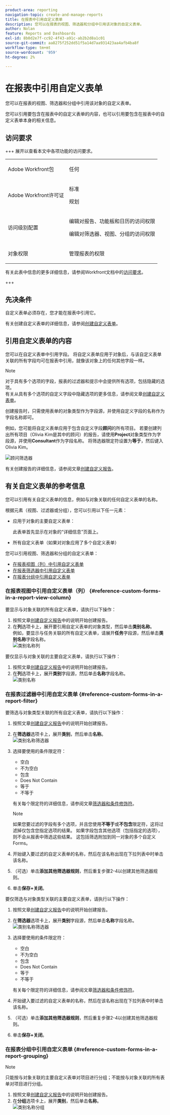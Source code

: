 ```yaml
---
product-area: reporting
navigation-topic: create-and-manage-reports
title: 在报表中引用自定义表单
description: 您可以在报表的视图、筛选器和分组中引用该对象的自定义表单。
author: Nolan
feature: Reports and Dashboards
exl-id: 8b0d2e7f-cc92-4f43-a91c-ab2b2d8a1c01
source-git-commit: aa8275f252dd51f5a14d7aa931423aa4afb4ba8f
workflow-type: tm+mt
source-wordcount: '959'
ht-degree: 2%

---
```


# 在报表中引用自定义表单

<!-- Audited: 11/2024 -->

您可以在报表的视图、筛选器和分组中引用该对象的自定义表单。

您可以引用要包含在报表中的自定义表单的内容，也可以引用要包含在报表中的自定义表单本身的相关信息。

## 访问要求

+++ 展开以查看本文中各项功能的访问要求。 

<table style="table-layout:auto"> 
 <col> 
 <col> 
 <tbody> 
  <tr> 
   <td role="rowheader">Adobe Workfront包</td> 
   <td> <p>任何</p> </td> 
  </tr> 
  <tr> 
   <td role="rowheader">Adobe Workfront许可证</td> 
   <td> 
      <p>标准</p>
      <p>规划</p>
   </td>
  </tr> 
  <tr> 
   <td role="rowheader">访问级别配置</td> 
   <td> <p>编辑对报告、功能板和日历的访问权限</p> <p>编辑对筛选器、视图、分组的访问权限</p></td> 
  </tr> 
  <tr> 
   <td role="rowheader">对象权限</td> 
   <td> <p>管理报表的权限</p></td> 
  </tr> 
 </tbody> 
</table>

有关此表中信息的更多详细信息，请参阅Workfront文档中的[访问要求](/help/quicksilver/administration-and-setup/add-users/access-levels-and-object-permissions/access-level-requirements-in-documentation.md)。

+++

## 先决条件

自定义表单必须存在，您才能在报表中引用它。

有关创建自定义表单的详细信息，请参阅[创建自定义表单](/help/quicksilver/administration-and-setup/customize-workfront/create-manage-custom-forms/form-designer/design-a-form/design-a-form.md)。

## 引用自定义表单的内容

您可以在自定义表单中引用字段。 将自定义表单应用于对象后，与该自定义表单关联的所有字段均可在报表中引用，就像该对象上的任何其他字段一样。

>[!NOTE]
>
>对于具有多个选项的字段，报表的过滤器和提示中会提供所有选项，包括隐藏的选项。\
>有关从具有多个选项的自定义字段中隐藏选项的更多信息，请参阅文章[创建自定义表单](/help/quicksilver/administration-and-setup/customize-workfront/create-manage-custom-forms/form-designer/design-a-form/design-a-form.md)。

创建报告时，只需使用表单的对象类型作为字段源，并使用自定义字段的名称作为字段名称即可。

例如，您可能将自定义表单应用于包含自定义字段&#x200B;**顾问**&#x200B;的所有项目。 若要创建列出所有项目（Olivia Kim是其中的顾问）的报告，请使用&#x200B;**Project**&#x200B;对象类型作为字段源，并使用&#x200B;**Consultant**&#x200B;作为字段名称。 将筛选器限定符设置为&#x200B;**等于**，然后键入Olivia Kim。

![顾问筛选器](assets/qs-consultant-filter-example-350x126.png)

有关创建报告的详细信息，请参阅文章[创建自定义报告](../../../reports-and-dashboards/reports/creating-and-managing-reports/create-custom-report.md)。

## 有关自定义表单的参考信息

您可以引用有关自定义表单的信息，例如与对象关联的任何自定义表单的名称。

根据&#x200B;元素（视图、过滤器或分组），您可以引用以下任一元素：

* 应用于对象的主要自定义表单：

  此表单首先显示在对象的“详细信息”页面上。

* 所有自定义表单（如果对对象应用了多个自定义表单）

您可以引用视图、筛选器和分组的自定义表单：

* [在报表视图（列）中引用自定义表单](#reference-custom-forms-in-a-report-view-column)
* [在报表筛选器中引用自定义表单](#reference-custom-forms-in-a-report-filter)
* [在报表分组中引用自定义表单](#reference-custom-forms-in-a-report-grouping)

### 在报表视图中引用自定义表单（列） {#reference-custom-forms-in-a-report-view-column}

要显示与对象关联的所有自定义表单，请执行以下操作：

1. 按照文章[创建自定义报告](../../../reports-and-dashboards/reports/creating-and-managing-reports/create-custom-report.md)中的说明开始创建报告。
1. 在&#x200B;**列**&#x200B;选项卡上，展开要引用自定义表单的对象类型，然后单击&#x200B;**类别名称**。\
   例如，要显示与任务关联的所有自定义表单，请展开&#x200B;**任务**&#x200B;字段源，然后单击&#x200B;**类别名称**&#x200B;字段名称。\
   ![类别名称列](assets/qs-category-name-column-350x267.png)

要仅显示与对象关联的主要自定义表单，请执行以下操作：

1. 按照文章[创建自定义报告](../../../reports-and-dashboards/reports/creating-and-managing-reports/create-custom-report.md)中的说明开始创建报告。
1. 在&#x200B;**列**&#x200B;选项卡上，展开&#x200B;**类别**&#x200B;字段源，然后单击&#x200B;**名称**&#x200B;字段名称。\
   ![类别名称](assets/qs-category-name-column-2-350x248.png)

### 在报表过滤器中引用自定义表单 {#reference-custom-forms-in-a-report-filter}

要筛选与对象类型关联的所有自定义表单，请执行以下操作：

1. 按照文章[创建自定义报告](../../../reports-and-dashboards/reports/creating-and-managing-reports/create-custom-report.md)中的说明开始创建报告。
1. 在&#x200B;**筛选器**&#x200B;选项卡上，展开&#x200B;**类别**，然后单击&#x200B;**名称**。\
   ![类别名称筛选器](assets/qs-categories-name-filter-350x311.png)

1. 选择要使用的条件限定符：

   * 空白
   * 不为空白
   * 包含
   * Does Not Contain
   * 等于
   * 不等于

   有关每个限定符的详细信息，请参阅文章[筛选器和条件修饰符](../../../reports-and-dashboards/reports/reporting-elements/filter-condition-modifiers.md)。

   >[!NOTE]
   >
   >如果您要过滤的字段有多个选项，并且您使用&#x200B;**不等于**&#x200B;或&#x200B;**不包含**&#x200B;限定符，这将过滤掉仅包含您指定选项的结果。 如果字段包含其他选项（包括指定的选项），则不会从报表中筛选这些结果。 这包括筛选附加到同一对象的多个自定义Forms。

1. 开始键入要过滤的自定义表单的名称，然后在该名称出现在下拉列表中时单击该名称。
1. （可选）单击&#x200B;**添加其他筛选器规则**，然后重复步骤2-4以创建其他筛选器规则。
1. 单击&#x200B;**保存+关闭**。

要仅筛选与对象类型关联的主要自定义表单，请执行以下操作：

1. 按照文章[创建自定义报告](../../../reports-and-dashboards/reports/creating-and-managing-reports/create-custom-report.md)中的说明开始创建报告。
1. 在&#x200B;**筛选器**&#x200B;选项卡上，展开&#x200B;**类别**&#x200B;字段源，然后单击&#x200B;**名称**&#x200B;字段名称。\
   ![类别名称筛选器](assets/qs-category-name-filter-350x437.png)

1. 选择要使用的条件限定符：

   * 空白
   * 不为空白
   * 包含
   * Does Not Contain
   * 等于
   * 不等于

   有关每个限定符的详细信息，请参阅文章[筛选器和条件修饰符](../../../reports-and-dashboards/reports/reporting-elements/filter-condition-modifiers.md)。

1. 开始键入要过滤的自定义表单的名称，然后在该名称出现在下拉列表中时单击该名称。
1. （可选）单击&#x200B;**添加其他筛选器规则**，然后重复步骤2-4以创建其他筛选器规则。
1. 单击&#x200B;**保存+关闭**。

### 在报表分组中引用自定义表单 {#reference-custom-forms-in-a-report-grouping}

>[!NOTE]
>
>只能按与对象关联的主要自定义表单对项目进行分组；不能按与对象关联的所有表单对项目进行分组。

1. 按照文章[创建自定义报告](../../../reports-and-dashboards/reports/creating-and-managing-reports/create-custom-report.md)中的说明开始创建报告。
1. 在&#x200B;**分组**&#x200B;选项卡上，展开&#x200B;**类别**，然后单击&#x200B;**名称**。\
   ![类别名称分组](assets/qs-category-name-grouping-350x373.png)
